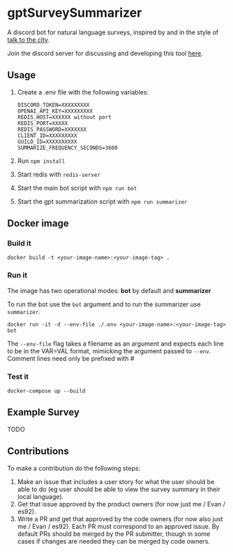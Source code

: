 # gptSurveySummarizer

A discord bot for natural language surveys, inspired by and in the style of [talk to the city](https://github.com/AIObjectives/talk-to-the-city-reports).

Join the discord server for discussing and developing this tool [here](https://discord.gg/2cmxYYMyHN).

## Usage

1. Create a .env file with the following variables:

   ```shell
   DISCORD_TOKEN=XXXXXXXXX
   OPENAI_API_KEY=XXXXXXXXX
   REDIS_HOST=XXXXXX without port
   REDIS_PORT=XXXXX
   REDIS_PASSWORD=XXXXXXX
   CLIENT_ID=XXXXXXXXX
   GUILD_ID=XXXXXXXXXX
   SUMMARIZE_FREQUENCY_SECONDS=3600
   ```

1. Run `npm install`
1. Start redis with `redis-server`
1. Start the main bot script with `npm run bot`
1. Start the gpt summarization script with `npm run summarizer`

## Docker image

### Build it

```
docker build -t <your-image-name>:<your-image-tag> .
```

### Run it

The image has two operational modes: **bot** by default and **summarizer**

To run the bot use the `bot` argument and to run the summarizer use `summarizer`.

```
docker run -it -d --env-file ./.env <your-image-name>:<your-image-tag> bot
```

The `--env-file` flag takes a filename as an argument and expects each line to be in the VAR=VAL format, mimicking the argument passed to `--env`. Comment lines need only be prefixed with #

### Test it

```
docker-compose up --build
```

## Example Survey

TODO

## Contributions

To make a contribution do the following steps:

1. Make an issue that includes a user story for what the user should be able to do (eg user should be able to view the survey summary in their local language).
2. Get that issue approved by the product owners (for now just me / Evan / es92).
3. Write a PR and get that approved by the code owners (for now also just me / Evan / es92). Each PR must correspond to an approved issue. By default PRs should be merged by the PR submitter, though in some cases if changes are needed they can be merged by code owners.
